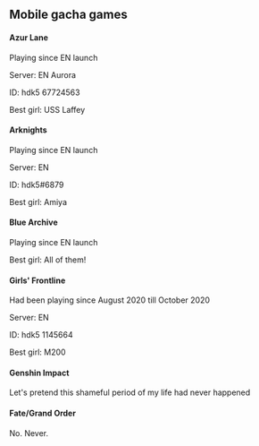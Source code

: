 ## Mobile gacha games

#### Azur Lane

Playing since EN launch

Server: EN Aurora

ID: hdk5 67724563

Best girl: USS Laffey

#### Arknights

Playing since EN launch

Server: EN

ID: hdk5#6879

Best girl: Amiya

#### Blue Archive

Playing since EN launch

Best girl: All of them!

#### Girls' Frontline

Had been playing since August 2020 till October 2020

Server: EN

ID: hdk5 1145664

Best girl: M200

#### Genshin Impact

Let's pretend this shameful period of my life had never happened

#### Fate/Grand Order

No. Never.
